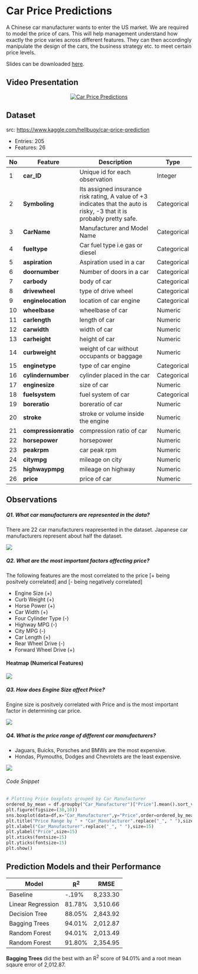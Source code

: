 # Car Price Predictions

A Chinese car manufacturer wants to enter the US market. We are required to model the price of cars. This will help management understand how exactly the price varies across different features. They can then accordingly manipulate the design of the cars, the business strategy etc. to meet certain price levels.

Slides can be downloaded <a href="https://github.com/ialkamal/project2-machine-learning/blob/master/technical_presentation/Car_Sales_Predictions.pdf" target="_blank">here</a>. 

## Video Presentation

<p align="center">
          <a href="https://www.youtube.com/watch?v=aMH-_jQsHUg" target="_blank"><img alt="Car Price Predictions" src="https://github.com/ialkamal/project2-machine-learning/blob/master/images/Car_Price_Predictions.png"/></a>          
</p>

## Dataset
src: https://www.kaggle.com/hellbuoy/car-price-prediction
- Entries: 205
- Features: 26

|No| Feature | Description | Type |
|-|-|-|-|
|1|**car_ID**| Unique id for each observation| Integer |
|2|**Symboling**| Its assigned insurance risk rating, A value of +3 indicates that the auto is risky, -3 that it is probably pretty safe. | Categorical |
|3|**CarName** | Manufacturer and Model Name | Categorical | 
|4|**fueltype**| Car fuel type i.e gas or diesel | Categorical |
|5|**aspiration**| Aspiration used in a car | Categorical |
|6|**doornumber**| Number of doors in a car | Categorical |
|7|**carbody**| body of car | Categorical |
|8|**drivewheel**| type of drive wheel | Categorical |
|9|**enginelocation**|location of car engine | Categorical |
|10|**wheelbase**|wheelbase of car | Numeric |
|11|**carlength**|length of car | Numeric |
|12|**carwidth**|width of car | Numeric |
|13|**carheight**|height of car | Numeric |
|14|**curbweight**|weight of car without occupants or baggage | Numeric |
|15|**enginetype**|type of car engine | Categorical |
|16|**cylindernumber**|cylinder placed in the car | Categorical |
|17|**enginesize**|size of car | Numeric |
|18|**fuelsystem**|fuel system of car| Categorical |
|19|**boreratio**|boreratio of car | Numeric |
|20|**stroke**|stroke or volume inside the engine | Numeric |
|21|**compressionratio**|compression ratio of car | Numeric |
|22|**horsepower**|horsepower | Numeric |
|23|**peakrpm**|car peak rpm  | Numeric |
|24|**citympg**|mileage on city | Numeric |
|25|**highwaypmpg**|mileage on highway | Numeric |
|26|**price**|price of car | Numeric |

## Observations

##### Q1. What car manufacturers are represented in the data?

There are 22 car manufacturers reapresented in the dataset. Japanese car manufacturers represent about half the dataset.

<img src="/images/Car Manufacturers.png"/>

##### Q2. What are the most important factors affecting price?

The following features are the most correlated to the price [+ being positvely correlated] and [- being negatively correlated]
- Engine Size (+)
- Curb Weight (+)
- Horse Power (+)
- Car Width (+)
- Four Cylinder Type (-)
- Highway MPG (-)
- City MPG (-)
- Car Length (+)
- Rear Wheel Drive (-)
- Forward Wheel Drive (+)

#### Heatmap (Numerical Features)
<img src="/images/corr.png"/>

##### Q3. How does Engine Size affect Price?

Engine size is positvely correlated with Price and is the most important factor in determining car price.

<img src="/images/Engine_Size.png"/>

##### Q4. What is the price range of different car manufacturers?

- Jaguars, Buicks, Porsches and BMWs are the most expensive.
- Hondas, Plymouths, Dodges and Chevrolets are the least expensive.

<img src="/images/price_range.png"/>

###### Code Snippet
```python
# Plotting Price boxplots grouped by Car Manufacturer
ordered_by_mean = df.groupby("Car_Manufacturer")["Price"].mean().sort_values(ascending=False).keys()
plt.figure(figsize=(30,10))
sns.boxplot(data=df,x="Car_Manufacturer",y="Price",order=ordered_by_mean)
plt.title("Price Range by " + "Car_Manufacturer".replace("_", " "),size=20,y=1.03)
plt.xlabel("Car_Manufacturer".replace("_", " "),size=15)
plt.ylabel("Price",size=15)
plt.xticks(fontsize=15)
plt.yticks(fontsize=15)
plt.show()
```

## Prediction Models and their Performance

| Model| R<sup>2</sup> | RMSE |
|---|---|---|
|Baseline| -.19% | 8,233.30|
|Linear Regression| 81.78% | 3,510.66|
|Decision Tree| 88.05% | 2,843.92|
|Bagging Trees| 94.01% | 2,012.87|
|Random Forest| 94.01% | 2,013.49|
|Random Forest| 91.80% | 2,354.95|

**Bagging Trees** did the best with an R<sup>2</sup> score of 94.01% and a root mean sqaure error of 2,012.87.
